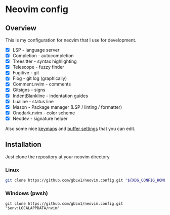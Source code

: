 # Neovim config

## Overview

This is my configuration for neovim that I use for development.

- [x] LSP - language server
- [x] Completion - autocompletion
- [x] Treesitter - syntax highlighting
- [x] Telescope - fuzzy finder
- [x] Fugitive - git
- [x] Flog - git log (graphically)
- [x] Comment.nvim - comments
- [x] Gitsigns - signs
- [x] IndentBlankline - indentation guides
- [x] Lualine - status line
- [x] Mason - Package manager (LSP / linting / formatter)
- [x] Onedark.nvim - color scheme
- [x] Neodev - signature helper

Also some nice [keymaps](./after/plugin/remap.lua) and [buffer settings](./after/plugin/opt.lua) that you can edit.

## Installation

Just clone the repository at your neovim directory

### Linux

```bash
git clone https://github.com/gbLw1/neovim.config.git "${XDG_CONFIG_HOME:-$HOME/.config}"/nvim
```

### Windows (pwsh)

```pwsh
git clone https://github.com/gbLw1/neovim.config.git "$env:LOCALAPPDATA/nvim"
```

